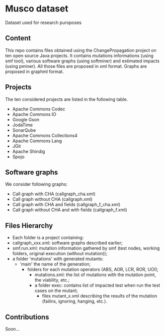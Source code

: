 # Musco dataset
Dataset used for research puroposes

## Content

This repo contains files obtained using the ChangePropagation project on ten open source Java projects. It contains mutations informations (using smf tool), various software graphs (using softminer) and estimated impacts (using pminer). All those files are proposed in xml format. Graphs are proposed in graphml format.

## Projects

The ten considered projects are listed in the following table.

- Apache Commons Codec
- Apache Commons IO
- Google Gson
- JodaTime
- SonarQube
- Apache Commons Collections4
- Apache Commons Lang
- JGit
- Apache Shindig
- Spojo

## Software graphs

We consider following graphs:

- Call graph with CHA (callgraph_cha.xml)
- Call graph without CHA (callgraph.xml)
- Call graph with CHA and fields (callgraph_f_cha.xml)
- Call graph without CHA and with fields (callgraph_f.xml)

## Files Hierarchy

- Each folder is a project containing:
 - callgraph_xxx.xml: software graphs described earlier;
 - smf.run.xml: mutation information gathered by smf (test nodes, working folders, original execution (without mutation));
 - a folder 'mutations' with generated mutants:
   - 'main' the name of the generation;
     - folders for each mutation operators (ABS, AOR, LCR, ROR, UOI);
        - mutations.xml: the list of mutations with the mutation point, the viability, etc.;
        - a folder exec: contains list of impacted test when run the test cases on the mutant;
          - files mutant_x.xml describing the results of the mutation (failins, ignoring, hanging, etc.).

## Contributions

Soon...